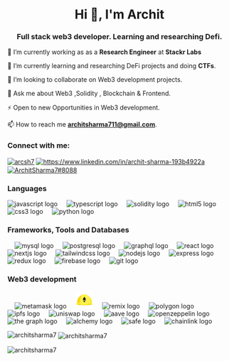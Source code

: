 <h1 align="center">Hi 👋, I'm Archit</h1>
<h3 align="center">Full stack web3 developer. Learning and researching Defi.</h3>

🔭 I’m currently working as as a **Research Engineer** at **Stackr Labs** 

🌱 I’m currently learning and researching DeFi projects and doing **CTFs**.

👯 I’m looking to collaborate on Web3 development projects.

💬 Ask me about Web3 ,Solidity , Blockchain & Frontend.

⚡ Open to new Opportunities in Web3 development.

📫 How to reach me **architsharma711@gmail.com**.

<h3 align="left">Connect with me:</h3>
<p align="left">
<a href="https://twitter.com/arcsh7" target="blank"><img align="center" src="https://raw.githubusercontent.com/rahuldkjain/github-profile-readme-generator/master/src/images/icons/Social/twitter.svg" alt="arcsh7" height="30" width="40" /></a>
<a href="https://www.linkedin.com/in/archit-sharma-193b4922a" target="blank"><img align="center" src="https://raw.githubusercontent.com/rahuldkjain/github-profile-readme-generator/master/src/images/icons/Social/linked-in-alt.svg" alt="https://www.linkedin.com/in/archit-sharma-193b4922a" height="30" width="40" /></a>
<a href="https://discord.gg/ArchitSharma7#8088" target="blank"><img align="center" src="https://raw.githubusercontent.com/rahuldkjain/github-profile-readme-generator/master/src/images/icons/Social/discord.svg" alt="ArchitSharma7#8088" height="30" width="40" /></a>
</p>

<h3 align="left">Languages</h3>
<div align="left">
  <img src="https://cdn.jsdelivr.net/gh/devicons/devicon/icons/javascript/javascript-original.svg" height="40" alt="javascript logo"  />
  <img width="12" />
  <img src="https://cdn.jsdelivr.net/gh/devicons/devicon/icons/typescript/typescript-original.svg" height="40" alt="typescript logo"  />
  <img width="12" />
 <img src="https://skillicons.dev/icons?i=solidity" height="30" alt="solidity logo"  />
  <img width="12" />
  <img src="https://cdn.jsdelivr.net/gh/devicons/devicon/icons/html5/html5-original.svg" height="40" alt="html5 logo"  />
  <img width="12" />
  <img src="https://cdn.jsdelivr.net/gh/devicons/devicon/icons/css3/css3-original.svg" height="40" alt="css3 logo"  />
  <img width="12" />
  <img src="https://cdn.jsdelivr.net/gh/devicons/devicon/icons/python/python-original.svg" height="40" alt="python logo"  />
  <img width="12" />
</div>
</hr>
<h3 align="left">Frameworks, Tools and Databases</h3>
<div align="left">
 <img width="12" />
  <img src="https://cdn.jsdelivr.net/gh/devicons/devicon/icons/mysql/mysql-original.svg" height="40" alt="mysql logo"  />
  <img width="12" />
  <img src="https://cdn.jsdelivr.net/gh/devicons/devicon/icons/postgresql/postgresql-original.svg" height="40" alt="postgresql logo"  />
  <img width="12" />
  <img src="https://cdn.jsdelivr.net/gh/devicons/devicon/icons/graphql/graphql-plain.svg" height="40" alt="graphql logo"  />
  <img width="12" />
  <img src="https://cdn.jsdelivr.net/gh/devicons/devicon/icons/react/react-original.svg" height="40" alt="react logo"  />
  <img width="12" />
  <img src="https://cdn.jsdelivr.net/gh/devicons/devicon/icons/nextjs/nextjs-original.svg" height="40" alt="nextjs logo"  />
  <img width="12" />
  <img src="https://cdn.jsdelivr.net/gh/devicons/devicon/icons/tailwindcss/tailwindcss-original-wordmark.svg" height="40" alt="tailwindcss logo"  />
  <img width="12" />
  <img src="https://cdn.jsdelivr.net/gh/devicons/devicon/icons/nodejs/nodejs-original.svg" height="40" alt="nodejs logo"  />
  <img width="12" />
  <img src="https://cdn.jsdelivr.net/gh/devicons/devicon/icons/express/express-original.svg" height="40" alt="express logo"  />
    <img width="12" />
  <img src="https://cdn.simpleicons.org/redux/764ABC" height="40" alt="redux logo"  />
  <img width="12" />
  <img src="https://skillicons.dev/icons?i=firebase" height="40" alt="firebase logo"  />
   <img width="12" />
  <img src="https://git-scm.com/images/logos/downloads/Git-Icon-1788C.png" height="40" alt="git logo"  />
</div>
</hr>
<h3 align="left">Web3 development</h3>
<div align="left">
      <img width="12" />
  <img src="https://upload.wikimedia.org/wikipedia/commons/thumb/3/36/MetaMask_Fox.svg/2048px-MetaMask_Fox.svg.png" height="40" alt="metamask logo"  />
    <img width="12" />
  <img src="https://raw.githubusercontent.com/menezesphill/application_utils/main/hardhaticon.png" height="40" alt="hardhat logo"  />
    <img width="12" />
  <img src="https://metaschool.so/articles/wp-content/uploads/2022/03/Frame-72.png" height="40" alt="remix logo"  />
  <img width="12" />
  <img src="https://cdn.jsdelivr.net/gh/devicons/devicon/icons/polygon/polygon-original.svg" height="40" alt="polygon logo"  />
  <img width="12" />
  <img src="https://skillicons.dev/icons?i=ipfs" height="40" alt="ipfs logo"  />
 <img width="12" />
  <img src="https://upload.wikimedia.org/wikipedia/commons/thumb/e/e7/Uniswap_Logo.svg/1026px-Uniswap_Logo.svg.png" height="40" alt="uniswap logo"  />
  <img width="12" />
  <img src="https://cryptologos.cc/logos/aave-aave-logo.png" height="40" alt="aave logo"  />
  <img width="12" />
  <img src="https://images.crunchbase.com/image/upload/c_lpad,f_auto,q_auto:eco,dpr_1/ouqqzdamq3iif9kidlzj" height="40" alt="openzeppelin logo"  />
  <img width="12" />
  <img src="https://altcoinsbox.com/wp-content/uploads/2023/03/the-graph-logo.png" height="40" alt="the graph logo"  />
  <img width="12" />
  <img src="https://logowik.com/content/uploads/images/alchemy2038.jpg" height="40" alt="alchemy logo"  />
  <img width="12" />
  <img src="https://uploads-ssl.webflow.com/625d2b10323b615e0df77d4b/63d165be199c25609fd98252_gnosis-safe.a51f5e0b85619b2551388db8e3dfd133601d106e04054358019f52c717558de6.jpg" height="40" alt="safe logo"  />
  <img width="12" />
  <img src="https://cryptologos.cc/logos/chainlink-link-logo.png" height="40" alt="chainlink logo"  />
</div>
</hr>
</hr>
</hr>
<p><img align="left" src="https://github-readme-stats.vercel.app/api/top-langs?username=architsharma7&show_icons=true&locale=en&layout=compact" alt="architsharma7" /></p>

<p>&nbsp;<img align="center" src="https://github-readme-stats.vercel.app/api?username=architsharma7&show_icons=true&locale=en" alt="architsharma7" /></p>

<p><img align="center" src="https://github-readme-streak-stats.herokuapp.com/?user=architsharma7&" alt="architsharma7" /></p>



